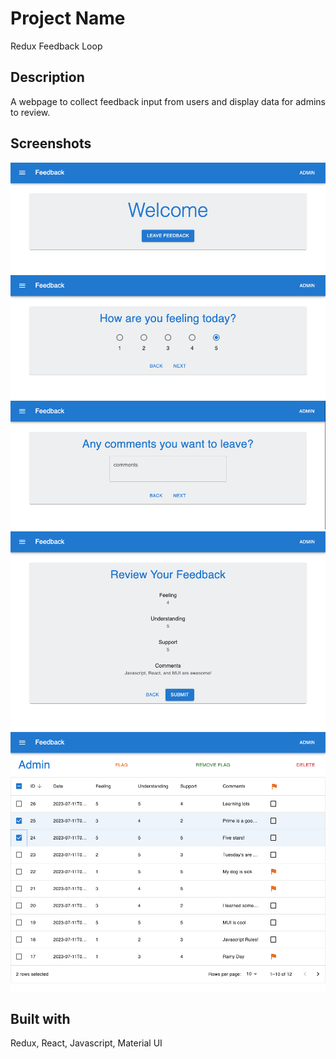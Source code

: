 # Project Name

Redux Feedback Loop

## Description

A webpage to collect feedback input from users and display data for admins to review.

## Screenshots

![alt text](./screenshots/Screenshot-welcome.png)
![alt text](./screenshots/Screenshot-radio.png)
![alt text](./screenshots/Screenshot-comments.png)
![alt text](./screenshots/Screenshot-review.png)
![alt text](./screenshots/Screenshot-admin.png)

## Built with

Redux, React, Javascript, Material UI
